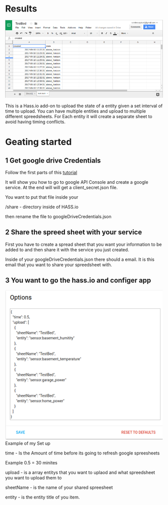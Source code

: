 # Results
![alt text](./SpreedSheetOutputExample.png)

This is a Hass.io add-on to upload the state of a entity given a set interval of time to upload.  You can have multiple entities and upload to multiple different spreedsheets.  For Each entity it will create a separate sheet to avoid having timing conflicts.

# Geating started


## 1 Get google drive Credentials
Follow the first parts of this [tutorial](https://www.twilio.com/blog/2017/02/an-easy-way-to-read-and-write-to-a-google-spreadsheet-in-python.html)

It will show you how to go to google API Console and create a google service.  At the end will will get a client_secret.json file.

You want to put that file inside your

/share - directory inside of HASS.io

then rename the file to googleDriveCredentials.json


## 2 Share the spreed sheet with your service

First you have to create a spread sheet that you want your information to be added to and then share it with the service you just created.

Inside of your googleDriveCredentials.json there should a email.  It is this email that you want to share your spreedsheet with.

## 3 You want to go the hass.io and configer app
![alt text](./ConfigExample.png)
Example of my Set up

time - Is the Amount of time before its going to refresh google spreesheets

Example 0.5 = 30 minites

upload - is a array entitys that you want to uplaod and what spreedsheet you want to upload them to 

sheetName - is the name of your shared spreesheet

entity - is the entity title of you item.


